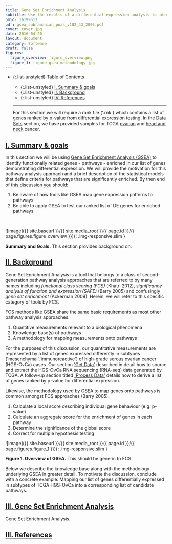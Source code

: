 ```yaml
---
title: Gene Set Enrichment Analysis
subtitle: Use the results of a differential expression analysis to identify enriched pathways using GSEA
pmid: 16199517
pdf: gsea_subramanian_pnas_v102_43_2005.pdf
cover: cover.jpg
date: 2016-04-20
layout: document
category: Software
draft: false
figures:
  figure_overview: figure_overview.png
  figure_1: figure_gsea_methodology.jpg
---
```


- {:.list-unstyled} Table of Contents
  - {:.list-unstyled} [I. Summary & goals](#summaryGoals)
  - {:.list-unstyled} [II. Background](#background)  
  - {:.list-unstyled} [IV. References](#references)

  <hr/>

  <div class="alert alert-warning" role="alert">
    For this section we will require a rank file ('.rnk') which contains a list of genes ranked by p-value from differential expression testing. In the <a href="{{site.baseurl}}/datasets/archive/">Data Sets</a> section, we have provided samples for TCGA <a href="{{site.baseurl}}/datasets/TCGA_Ovarian_Cancer/process_data/#datasets">ovarian</a> and <a href="{{site.baseurl}}/datasets/TCGA_HNSCC/process_data/#datasets"> head and neck</a> cancer.
  </div>

## <a href="#summaryGoals" name="summaryGoals">I. Summary & goals</a>

In this section we will be using [Gene Set Enrichment Analysis (GSEA)](http://software.broadinstitute.org/gsea/index.jsp) to identify functionally related genes - pathways - enriched in our list of genes demonstrating differential expression. We will provide the motivation for this pathway analysis approach and a brief description of the statistical models that  define criteria for pathways that are significantly enriched. By then end of this discussion you should:

1. Be aware of how tools like GSEA map gene expression patterns to pathways
2. Be able to apply GSEA to test our ranked list of DE genes for enriched pathways

<br/>

![image]({{ site.baseurl }}/{{ site.media_root }}{{ page.id }}/{{ page.figures.figure_overview }}){: .img-responsive.slim }
<div class="figure-legend well well-lg text-justify">
  <strong>Summary and Goals.</strong> This section provides background on.
</div>

## <a href="#background" name="background">II. Background</a>

Gene Set Enrichment Analysis is a tool that belongs to a class of second-generation pathway analysis approaches that are referred to by many names including *functional class scoring (FCS)* (Khatri 2012), *significance analysis of function and expression (SAFE)* (Barry 2005) and confusingly *gene set enrichment* (Ackerman 2009). Herein, we will refer to this specific category of tools by FCS.

FCS methods like GSEA share the same basic requirements as most other pathway analysis approaches.

1. Quantitive measurements relevant to a biological phenomena
2. Knowledge base(s) of pathways
3. A methodology for mapping measurements onto pathways

For the purposes of this discussion, our quantitative measurements are represented by a list of genes expressed differently in subtypes ('mesenchymal','immunoreactive') of high-grade serous ovarian cancer (HGS-OvCa) cases. Our section ['Get Data']({{site.baseurl}}/datasets/TCGA_Ovarian_Cancer/get-data/) described in detail how to source and extract the HGS-OvCa RNA sequencing (RNA-seq) data generated by TCGA. A follow-up section titled ['Process Data']({{site.baseurl}}/datasets/TCGA_Ovarian_Cancer/process-data/) details how to derive a list of genes ranked by p-value for differential expression.

Likewise, the methodology used by GSEA to map genes onto pathways is common amongst FCS approaches (Barry 2005).

1. Calculate a local score describing individual gene behaviour (e.g. p-value)
2. Calculate an aggregate score for the enrichment of genes in each pathway
3. Determine the significance of the global score
4. Correct for multiple hypothesis testing

![image]({{ site.baseurl }}/{{ site.media_root }}{{ page.id }}/{{ page.figures.figure_1 }}){: .img-responsive.slim }
<div class="figure-legend well well-lg text-justify">
  <strong>Figure 1. Overview of GSEA.</strong> This should be generic to FCS.
</div>

Below we describe the knowledge base along with the methodology underlying GSEA in greater detail. To motivate the discussion, conclude with a concrete example: Mapping our list of genes differentially expressed in subtypes of TCGA HGS-OvCa into a corresponding list of candidate pathways.

## <a href="#gsea" name="gsea">III. Gene Set Enrichment Analysis</a>

Gene Set Enrichment Analysis.

## <a href="#references" name="references">III. References</a>
<!-- <div class="panel_group" data-inline="19192285,15647293,26125594,22383865"></div> -->
